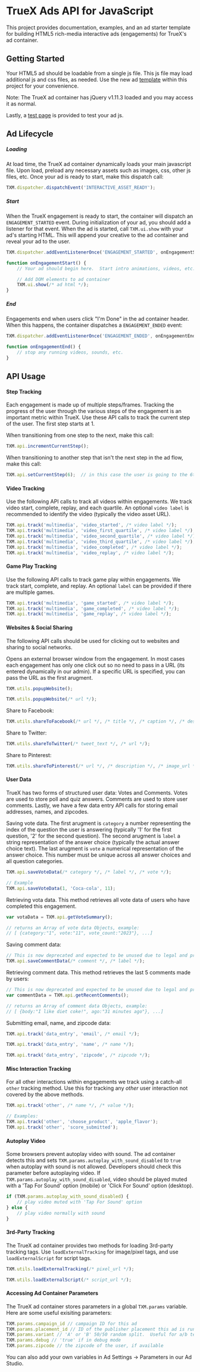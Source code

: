 TrueX Ads API for JavaScript
==================================================

This project provides documentation, examples, and an ad starter template for building HTML5 rich-media interactive ads (engagements) for TrueX's ad container.

Getting Started
---------------
Your HTML5 ad should be loadable from a single js file.  This js file may load additional js and css files, as needed.  Use the new ad [template](https://github.com/socialvibe/truex-ads-api-js/blob/master/new-ad-template/creative.js) within this project for your convenience.

Note: The TrueX ad container has jQuery v1.11.3 loaded and you may access it as normal.

Lastly, a [test page](http://socialvibe.github.io/truex-ads-api-js/) is provided to test your ad js.


Ad Lifecycle
------------

##### Loading
At load time, the TrueX ad container dynamically loads your main javascript file.  Upon load, preload any necessary assets such as images, css, other js files, etc.  Once your ad is ready to start, make this dispatch call:
```js
TXM.dispatcher.dispatchEvent('INTERACTIVE_ASSET_READY');

```

##### Start
When the TrueX engagement is ready to start, the container will dispatch an `ENGAGEMENT_STARTED` event.  During initialization of your ad, you should add a listener for that event.  When the ad is started, call `TXM.ui.show` with your ad's starting HTML.  This will append your creative to the ad container and reveal your ad to the user.
```js
TXM.dispatcher.addEventListenerOnce('ENGAGEMENT_STARTED', onEngagementStart);

function onEngagementStart() {
	// Your ad should begin here.  Start intro animations, videos, etc.

	// Add DOM elements to ad container
	TXM.ui.show(/* ad html */);
}
```

##### End
Engagements end when users click "I'm Done" in the ad container header.  When this happens, the container dispatches a `ENGAGEMENT_ENDED` event:
```js
TXM.dispatcher.addEventListenerOnce('ENGAGEMENT_ENDED', onEngagementEnd);

function onEngagementEnd() {
	// stop any running videos, sounds, etc.
}
```




API Usage
---------


#### Step Tracking
Each engagement is made up of multiple steps/frames.  Tracking the progress of the user through the various steps of the engagement is an important metric within TrueX.  Use these API calls to track the current step of the user.  The first step starts at 1.

When transitioning from one step to the next, make this call:
```js
TXM.api.incrementCurrentStep();
```

When transitioning to another step that isn't the next step in the ad flow, make this call:
```js
TXM.api.setCurrentStep(6);  // in this case the user is going to the 6th step
```


#### Video Tracking
Use the following API calls to track all videos within engagements.  We track video start, complete, replay, and each quartile.  An optional `video label` is recommended to identify the video (typically the video asset URL).

```js
TXM.api.track('multimedia', 'video_started', /* video label */);
TXM.api.track('multimedia', 'video_first_quartile', /* video label */);
TXM.api.track('multimedia', 'video_second_quartile', /* video label */);
TXM.api.track('multimedia', 'video_third_quartile', /* video label */);
TXM.api.track('multimedia', 'video_completed', /* video label */);
TXM.api.track('multimedia', 'video_replay', /* video label */);
```


#### Game Play Tracking
Use the following API calls to track game play within engagements.  We track start, complete, and replay.  An optional `label` can be provided if there are multiple games.

```js
TXM.api.track('multimedia', 'game_started', /* video label */);
TXM.api.track('multimedia', 'game_completed', /* video label */);
TXM.api.track('multimedia', 'game_replay', /* video label */);
```




#### Websites & Social Sharing
The following API calls should be used for clicking out to websites and sharing to social networks.

Opens an external browser window from the engagement.  In most cases each engagement has only one click out so no need to pass in a URL (its entered dynamically in our admin).  If a specific URL is specified, you can pass the URL as the first arugment.
```js
TXM.utils.popupWebsite();

TXM.utils.popupWebsite(/* url */);
```

Share to Facebook:
```js
TXM.utils.shareToFacebook(/* url */, /* title */, /* caption */, /* description */, /* image_url */);
```

Share to Twitter:
```js
TXM.utils.shareToTwitter(/* tweet_text */, /* url */);
```

Share to Pinterest:
```js
TXM.utils.shareToPinterest(/* url */, /* description */, /* image_url */);
```




#### User Data
TrueX has two forms of structured user data: Votes and Comments.  Votes are used to store poll and quiz answers.  Comments are used to store user comments.  Lastly, we have a few data entry API calls for storing email addresses, names, and zipcodes.

Saving vote data.  The first arugment is `category` a number representing the index of the question the user is answering (typically '1' for the first question, '2' for the second question).  The second arugment is `label` a string representation of the answer choice (typically the actual answer choice text).  The last arugment is `vote` a numerical representation of the answer choice.  This number must be unique across all answer choices and all question categories.
```js
TXM.api.saveVoteData(/* category */, /* label */, /* vote */);

// Example
TXM.api.saveVoteData(1, 'Coca-cola', 11);
```

Retrieving vota data.  This method retrieves all vote data of users who have completed this engagement.
```js
var votaData = TXM.api.getVoteSummary();

// returns an Array of vote data Objects, example:
// [ {category:"1", vote:"11", vote_count:"2023"}, ...]

```

Saving comment data: 
```js
// This is now deprecated and expected to be unused due to legal and privacy conerns. It's existing usage is as follows.
TXM.api.saveCommentData(/* comment */, /* label */);
```

Retrieving comment data.  This method retrieves the last 5 comments made by users:
```js
// This is now deprecated and expected to be unused due to legal and privacy conerns. It's existing usage is as follows.
var commentData = TXM.api.getRecentComments();

// returns an Array of comment data Objects, example:
// [ {body:"I like diet coke!", ago:"31 minutes ago"}, ...]

```

Submitting email, name, and zipcode data:
```js
TXM.api.track('data_entry', 'email', /* email */);

TXM.api.track('data_entry', 'name', /* name */);

TXM.api.track('data_entry', 'zipcode', /* zipcode */);

```



#### Misc Interaction Tracking
For all other interactions within engagements we track using a catch-all `other` tracking method.  Use this for tracking any *other* user interaction not covered by the above methods.

```js
TXM.api.track('other', /* name */, /* value */);

// Examples:
TXM.api.track('other', 'choose_product', 'apple_flavor');
TXM.api.track('other', 'score_submitted');

```


#### Autoplay Video
Some browsers prevent autoplay video with sound.  The ad container detects this and sets `TXM.params.autoplay_with_sound_disabled` to `true` when autoplay with sound is not allowed.  Developers should check this parameter before autoplaying video.  If `TXM.params.autoplay_with_sound_disabled`, video should be played muted with a 'Tap For Sound' option (mobile) or 'Click For Sound' option (desktop).

```js
if (TXM.params.autoplay_with_sound_disabled) {
    // play video muted with 'Tap For Sound' option
} else {
    // play video normally with sound
}

```


#### 3rd-Party Tracking
The TrueX ad container provides two methods for loading 3rd-party tracking tags.  Use `loadExternalTracking` for image/pixel tags, and use `loadExternalScript` for script tags.

```js
TXM.utils.loadExternalTracking(/* pixel_url */);

TXM.utils.loadExternalScript(/* script_url */);

```


#### Accessing Ad Container Parameters
The TrueX ad container stores parameters in a global `TXM.params` variable.  Here are some useful exisiting parameters:
```js
TXM.params.campaign_id // campaign ID for this ad
TXM.params.placement_id // ID of the publisher placement this ad is running on
TXM.params.variant // 'A' or 'B' 50/50 random split.  Useful for a/b testing
TXM.params.debug // 'true' if in debug mode
TXM.params.zipcode // the zipcode of the user, if available
```
You can also add your own variables in Ad Settings -> Parameters in our Ad Studio.
